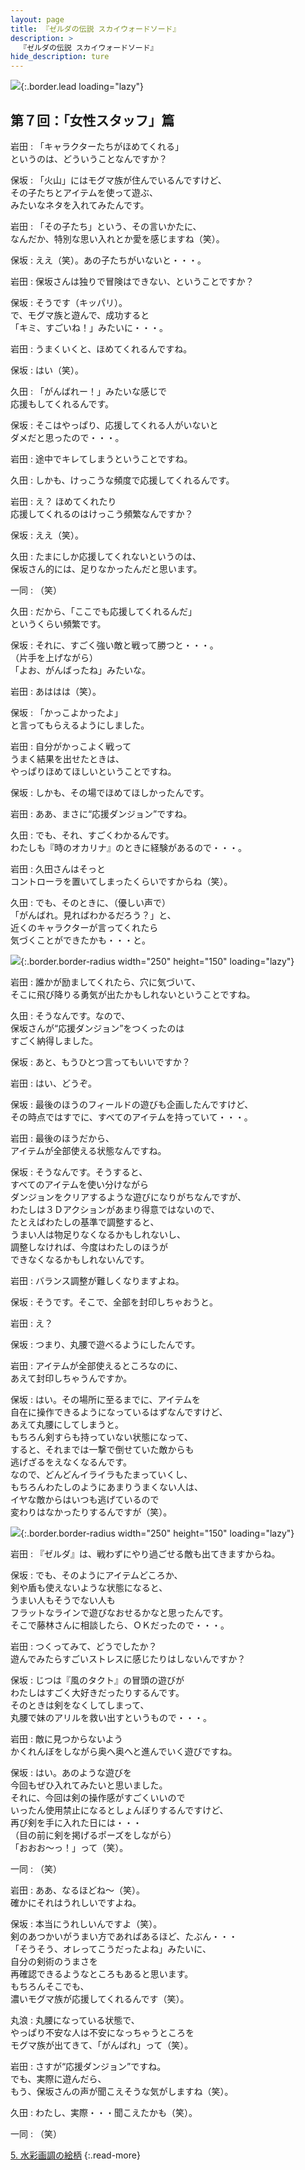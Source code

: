 ```yaml
---
layout: page
title: 『ゼルダの伝説 スカイウォードソード』
description: >
  『ゼルダの伝説 スカイウォードソード』
hide_description: ture
---
```


![](/interviews/jp/wii/souj/vol7/img/mainvisual4.jpg){:.border.lead loading="lazy"}

## 第７回：「女性スタッフ」篇

岩田
: 「キャラクターたちがほめてくれる」<br>というのは、どういうことなんですか？

保坂
: 「火山」にはモグマ族が住んでいるんですけど、<br>その子たちとアイテムを使って遊ぶ、<br>みたいなネタを入れてみたんです。

岩田
: 「その子たち」という、その言いかたに、<br>なんだか、特別な思い入れとか愛を感じますね（笑）。

保坂
: ええ（笑）。あの子たちがいないと・・・。

岩田
: 保坂さんは独りで冒険はできない、ということですか？

保坂
: そうです（キッパリ）。<br>で、モグマ族と遊んで、成功すると<br>「キミ、すごいね！」みたいに・・・。

岩田
: うまくいくと、ほめてくれるんですね。

保坂
: はい（笑）。

久田
: 「がんばれー！」みたいな感じで<br>応援もしてくれるんです。

保坂
: そこはやっぱり、応援してくれる人がいないと<br>ダメだと思ったので・・・。

岩田
: 途中でキレてしまうということですね。

久田
: しかも、けっこうな頻度で応援してくれるんです。

岩田
: え？ ほめてくれたり<br>応援してくれるのはけっこう頻繁なんですか？

保坂
: ええ（笑）。

久田
: たまにしか応援してくれないというのは、<br>保坂さん的には、足りなかったんだと思います。

一同
: （笑）

久田
: だから、「ここでも応援してくれるんだ」<br>というくらい頻繁です。

保坂
: それに、すごく強い敵と戦って勝つと・・・。<br>（片手を上げながら）<br>「よお、がんばったね」みたいな。

岩田
: あははは（笑）。

保坂
: 「かっこよかったよ」<br>と言ってもらえるようにしました。

岩田
: 自分がかっこよく戦って<br>うまく結果を出せたときは、<br>やっぱりほめてほしいということですね。

保坂
: しかも、その場でほめてほしかったんです。

岩田
: ああ、まさに“応援ダンジョン”ですね。

久田
: でも、それ、すごくわかるんです。<br>わたしも『時のオカリナ』のときに経験があるので・・・。

岩田
: 久田さんはそっと<br>コントローラを置いてしまったくらいですからね（笑）。

久田
: でも、そのときに、（優しい声で）<br>「がんばれ。見ればわかるだろう？」と、<br>近くのキャラクターが言ってくれたら<br>気づくことができたかも・・・と。

![](/interviews/jp/wii/souj/vol7/img/photo14.jpg){:.border.border-radius width="250" height="150" loading="lazy"}

岩田
: 誰かが励ましてくれたら、穴に気づいて、<br>そこに飛び降りる勇気が出たかもしれないということですね。

久田
: そうなんです。なので、<br>保坂さんが“応援ダンジョン”をつくったのは<br>すごく納得しました。

保坂
: あと、もうひとつ言ってもいいですか？

岩田
: はい、どうぞ。

保坂
: 最後のほうのフィールドの遊びも企画したんですけど、<br>その時点ではすでに、すべてのアイテムを持っていて・・・。

岩田
: 最後のほうだから、<br>アイテムが全部使える状態なんですね。

保坂
: そうなんです。そうすると、<br>すべてのアイテムを使い分けながら<br>ダンジョンをクリアするような遊びになりがちなんですが、<br>わたしは３Ｄアクションがあまり得意ではないので、<br>たとえばわたしの基準で調整すると、<br>うまい人は物足りなくなるかもしれないし、<br>調整しなければ、今度はわたしのほうが<br>できなくなるかもしれないんです。

岩田
: バランス調整が難しくなりますよね。

保坂
: そうです。そこで、全部を封印しちゃおうと。

岩田
: え？

保坂
: つまり、丸腰で遊べるようにしたんです。

岩田
: アイテムが全部使えるところなのに、<br>あえて封印しちゃうんですか。

保坂
: はい。その場所に至るまでに、アイテムを<br>自在に操作できるようになっているはずなんですけど、<br>あえて丸腰にしてしまうと。<br>もちろん剣すらも持っていない状態になって、<br>すると、それまでは一撃で倒せていた敵からも<br>逃げざるをえなくなるんです。<br>なので、どんどんイライラもたまっていくし、<br>もちろんわたしのようにあまりうまくない人は、<br>イヤな敵からはいつも逃げているので<br>変わりはなかったりするんですが（笑）。

![](/interviews/jp/wii/souj/vol7/img/photo15.jpg){:.border.border-radius width="250" height="150" loading="lazy"}

岩田
: 『ゼルダ』は、戦わずにやり過ごせる敵も出てきますからね。

保坂
: でも、そのようにアイテムどころか、<br>剣や盾も使えないような状態になると、<br>うまい人もそうでない人も<br>フラットなラインで遊びなおせるかなと思ったんです。<br>そこで藤林さんに相談したら、ＯＫだったので・・・。

岩田
: つくってみて、どうでしたか？　<br>遊んでみたらすごいストレスに感じたりはしないんですか？

保坂
: じつは『風のタクト』の冒頭の遊びが<br>わたしはすごく大好きだったりするんです。<br>そのときは剣をなくしてしまって、<br>丸腰で妹のアリルを救い出すというもので・・・。

岩田
: 敵に見つからないよう<br>かくれんぼをしながら奥へ奥へと進んでいく遊びですね。

保坂
: はい。あのような遊びを<br>今回もぜひ入れてみたいと思いました。<br>それに、今回は剣の操作感がすごくいいので<br>いったん使用禁止になるとしょんぼりするんですけど、<br>再び剣を手に入れた日には・・・<br>（目の前に剣を掲げるポーズをしながら）<br>「おおお〜っ！」って（笑）。

一同
: （笑）

岩田
: ああ、なるほどね〜（笑）。<br>確かにそれはうれしいですよね。

保坂
: 本当にうれしいんですよ（笑）。<br>剣のあつかいがうまい方であればあるほど、たぶん・・・<br>「そうそう、オレってこうだったよね」みたいに、<br>自分の剣術のうまさを<br>再確認できるようなところもあると思います。<br>もちろんそこでも、<br>濃いモグマ族が応援してくれるんです（笑）。

丸浪
: 丸腰になっている状態で、<br>やっぱり不安な人は不安になっちゃうところを<br>モグマ族が出てきて、「がんばれ」って（笑）。

岩田
: さすが“応援ダンジョン”ですね。<br>でも、実際に遊んだら、<br>もう、保坂さんの声が聞こえそうな気がしますね（笑）。

久田
: わたし、実際・・・聞こえたかも（笑）。

一同
: （笑）

[5. 水彩画調の絵柄](5.md)
{:.read-more}

